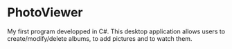 # PhotoViewer
My first program developped in C#. This desktop application allows users to create/modify/delete albums, to add pictures and to watch them.
